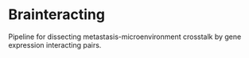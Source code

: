 # Brainteracting
Pipeline for dissecting metastasis-microenvironment crosstalk by gene expression interacting pairs.
